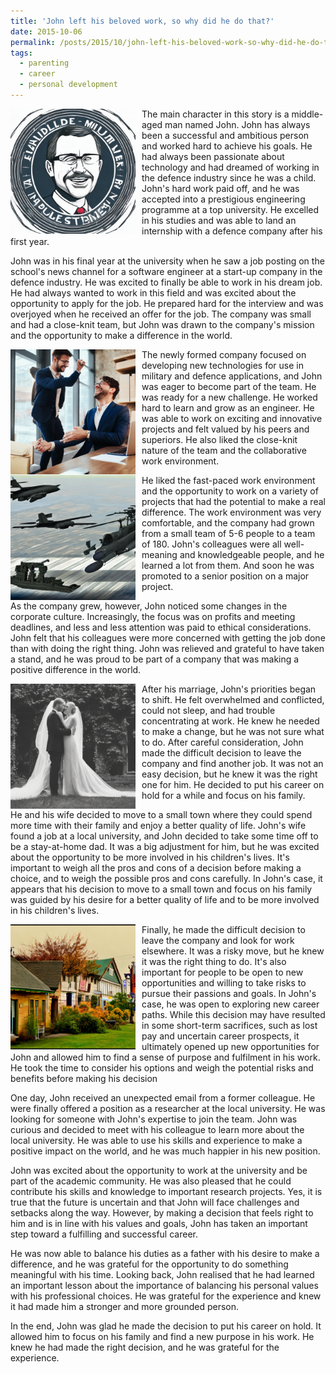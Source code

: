 ```yaml
---
title: 'John left his beloved work, so why did he do that?'
date: 2015-10-06
permalink: /posts/2015/10/john-left-his-beloved-work-so-why-did-he-do-that/
tags:
  - parenting
  - career
  - personal development
---
```


<img width="200" alt="john" src="/images/posts/john-left-his-beloved-work-so-why-did-he-do-that-1.png" style="float: left; margin-right: 10px;" /> The main character in this story is a middle-aged man named John. John has always been a successful and ambitious person and worked hard to achieve his goals. He had always been passionate about technology and had dreamed of working in the defence industry since he was a child. John's hard work paid off, and he was accepted into a prestigious engineering programme at a top university. He excelled in his studies and was able to land an internship with a defence company after his first year. 

John was in his final year at the university when he saw a job posting on the school's news channel for a software engineer at a start-up company in the defence industry. He was excited to finally be able to work in his dream job. He had always wanted to work in this field and was excited about the opportunity to apply for the job. He prepared hard for the interview and was overjoyed when he received an offer for the job. The company was small and had a close-knit team, but John was drawn to the company's mission and the opportunity to make a difference in the world.

<img width="200" alt="john" src="/images/posts/john-left-his-beloved-work-so-why-did-he-do-that-2.png" style="float: left; margin-right: 10px;" /> The newly formed company focused on developing new technologies for use in military and defence applications, and John was eager to become part of the team. He was ready for a new challenge. He worked hard to learn and grow as an engineer. He was able to work on exciting and innovative projects and felt valued by his peers and superiors. He also liked the close-knit nature of the team and the collaborative work environment.

<img width="200" alt="john" src="/images/posts/john-left-his-beloved-work-so-why-did-he-do-that-3.png" style="float: left; margin-right: 10px;" /> He liked the fast-paced work environment and the opportunity to work on a variety of projects that had the potential to make a real difference. The work environment was very comfortable, and the company had grown from a small team of 5-6 people to a team of 180. John's colleagues were all well-meaning and knowledgeable people, and he learned a lot from them. And soon he was promoted to a senior position on a major project.

As the company grew, however, John noticed some changes in the corporate culture. Increasingly, the focus was on profits and meeting deadlines, and less and less attention was paid to ethical considerations. John felt that his colleagues were more concerned with getting the job done than with doing the right thing. John was relieved and grateful to have taken a stand, and he was proud to be part of a company that was making a positive difference in the world.

<img width="200" alt="john" src="/images/posts/john-left-his-beloved-work-so-why-did-he-do-that-4.png" style="float: left; margin-right: 10px;" /> After his marriage, John's priorities began to shift. He felt overwhelmed and conflicted, could not sleep, and had trouble concentrating at work. He knew he needed to make a change, but he was not sure what to do. After careful consideration, John made the difficult decision to leave the company and find another job. It was not an easy decision, but he knew it was the right one for him. He decided to put his career on hold for a while and focus on his family.

He and his wife decided to move to a small town where they could spend more time with their family and enjoy a better quality of life. John's wife found a job at a local university, and John decided to take some time off to be a stay-at-home dad. It was a big adjustment for him, but he was excited about the opportunity to be more involved in his children's lives. It's important to weigh all the pros and cons of a decision before making a choice, and to weigh the possible pros and cons carefully. In John's case, it appears that his decision to move to a small town and focus on his family was guided by his desire for a better quality of life and to be more involved in his children's lives.

<img width="200" alt="john" src="/images/posts/john-left-his-beloved-work-so-why-did-he-do-that-5.png" style="float: left; margin-right: 10px;" /> Finally, he made the difficult decision to leave the company and look for work elsewhere. It was a risky move, but he knew it was the right thing to do. It's also important for people to be open to new opportunities and willing to take risks to pursue their passions and goals. In John's case, he was open to exploring new career paths. While this decision may have resulted in some short-term sacrifices, such as lost pay and uncertain career prospects, it ultimately opened up new opportunities for John and allowed him to find a sense of purpose and fulfilment in his work. He took the time to consider his options and weigh the potential risks and benefits before making his decision 

One day, John received an unexpected email from a former colleague. He were finally offered a position as a researcher at the local university. He was looking for someone with John's expertise to join the team. John was curious and decided to meet with his colleague to learn more about the local university. He was able to use his skills and experience to make a positive impact on the world, and he was much happier in his new position.

John was excited about the opportunity to work at the university and be part of the academic community. He was also pleased that he could contribute his skills and knowledge to important research projects. Yes, it is true that the future is uncertain and that John will face challenges and setbacks along the way. However, by making a decision that feels right to him and is in line with his values and goals, John has taken an important step toward a fulfilling and successful career.

He was now able to balance his duties as a father with his desire to make a difference, and he was grateful for the opportunity to do something meaningful with his time. Looking back, John realised that he had learned an important lesson about the importance of balancing his personal values with his professional choices. He was grateful for the experience and knew it had made him a stronger and more grounded person.

In the end, John was glad he made the decision to put his career on hold. It allowed him to focus on his family and find a new purpose in his work. He knew he had made the right decision, and he was grateful for the experience.
